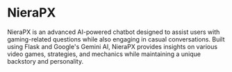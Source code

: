# NieraPX
NieraPX is an advanced AI-powered chatbot designed to assist users with gaming-related questions while also engaging in casual conversations. Built using Flask and Google's Gemini AI, NieraPX provides insights on various video games, strategies, and mechanics while maintaining a unique backstory and personality.
